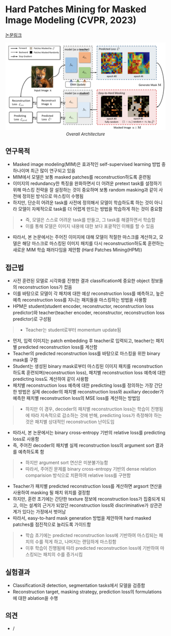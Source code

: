 # Hard Patches Mining for Masked Image Modeling (CVPR, 2023)

[논문링크](https://arxiv.org/abs/2304.05919)

<p align="center">
    <img width="600" alt='fig1' src="./img/05_28_01.png?raw=true"></br>
    <em><font size=2>Overall Architecture</font></em>
</p>

## 연구목적
- Masked image modeling(MIM)은 효과적인 self-supervised learning 방법 중 하나이며 최근 많이 연구되고 있음
- MIM에서 모델은 보통 masked patches를 reconstruction하도록 훈련됨
- 이미지의 redundancy한 특징을 완화하면서 더 어려운 pretext task를 설정하기 위해 마스킹 전략을 잘 설정하는 것이 중요하며 보통 random masking과 같이 사전에 정의된 방식으로 마스킹이 수행됨
- 하지만, 단순히 어려운 task를 사전에 정의해서 모델이 학습하도록 하는 것이 아니라 모델이 자체적으로 task를 더 어렵게 만드는 방법을 학습하게 하는 것이 중요함
> - 즉, 모델은 스스로 어려운 task를 만들고, 그 task를 해결하면서 학습함
> - 이를 통해 모델은 이미지 내용에 대한 보다 포괄적인 이해를 할 수 있음
- 따라서, 본 논문에서는 주어진 이미지에 대해 모델이 적절한 마스크를 계산하고, 모델은 해당 마스크로 마스킹된 이미지 패치를 다시 reconstruction하도록 훈련하는 새로운 MIM 학습 패러다임을 제안함 (Hard Patches Mining(HPM))

## 접근법
- 사전 훈련된 모델로 시각화를 진행한 결과 classification에 중요한 object 정보들의 reconstruction loss가 컸음
- 이를 바탕으로 모델이 각 패치에 대한 예상 reconstruction loss를 예측하고, 높은 예측 reconstruction loss를 지니는 패치들을 마스킹하는 방법을 사용함
- HPM은 student(student encoder, reconstructor, reconstruction loss predictor)와 teacher(teacher encoder, reconstructor, reconstruction loss predictor)로 구성됨
> - Teacher는 student로부터 momentum update됨
- 먼저, 입력 이미지는 patch embedding 후 teacher로 입력되고, teacher는 패치별 predicted reconstruction loss를 계산함
- Teacher의 predicted reconstruction loss를 바탕으로 마스킹을 위한 binary mask를 구함
- Student는 생성된 binary mask로부터 마스킹된 이미지 패치를 reconstruction하도록 훈련되며(reconstruction loss), 패치별 reconstruction loss 예측에 대한 predicting loss도 계산하여 같이 사용함
- 패치별 reconstruction loss 예측에 대한 predicting loss를 정의하는 가장 간단한 방법은 실제 decoder의 패치별 reconstruction loss와 auxiliary decoder가 예측한 패치별 reconstruction loss의 MSE loss를 계산하는 방법임
> - 하지만 이 경우, decoder의 패치별 reconstruction loss는 학습이 진행됨에 따라 지속적으로 감소하는 것에 반해, predicting loss가 측정해야 하는 것은 패치별 상대적인 reconstruction 난이도임
- 따라서, 본 논문에서는 binary cross-entropy 기반의 relative loss를 predicting loss로 사용함
- 즉, 주어진 decoder의 패치별 실제 reconstruction loss의 argument sort 결과를 예측하도록 함
> - 하지만 argument sort 연산은 미분불가능함
> - 따라서, 주어진 문제를 binary cross-entropy 기반의 dense relation comparision 방식으로 치환하여 relative loss를 구현함
- Teacher가 패치별 predicted reconstruction loss를 계산하면 argsort 연산을 사용하여 masking 될 패치 위치를 결정함
- 하지만, 훈련 초기에는 간단한 texture 정보에 reconstruction loss가 집중되게 되고, 이는 설계의 근거가 되었던 reconstruction loss와 discriminative가 상관관계가 있다는 가정에서 벗어남
- 따라서, easy-to-hard mask generation 방법을 제안하여 hard masked patches를 점진적으로 늘리도록 가이드함
> - 학습 초기에는 predicted reconstruction loss에 기반하여 마스킹되는 패치의 수를 적게 하고, 나머지는 랜덤하게 마스킹함
> - 이후 학습이 진행됨에 따라 predicted reconstruction loss에 기반하여 마스킹되는 패치의 수를 증가시킴

## 실험결과
- Classification과 detection, segmentation tasks에서 모델을 검증함
- Reconstruction target, masking strategy, prediction loss의 formulations에 대한 ablation을 수행

## 의견
- /
